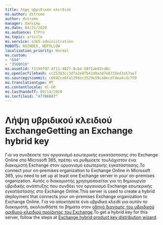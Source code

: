 ```yaml
---
title: Λήψη υβριδικού κλειδιού
ms.author: dstrome
author: dstrome
manager: dansimp
ms.date: 04/21/2020
ms.audience: ITPro
ms.topic: article
ms.service: o365-administration
ROBOTS: NOINDEX, NOFOLLOW
localization_priority: Normal
ms.custom:
- "694"
- "3500010"
ms.assetid: f3195f97-4f11-482f-8cb4-58f1ab93cd8c
ms.openlocfilehash: cc25383cc3dfa2e8fb41d0a3d7e8333ed3a57ae7
ms.sourcegitcommit: c6692ce0fa1358ec3529e59ca0ecdfdea4cdc759
ms.translationtype: MT
ms.contentlocale: el-GR
ms.lasthandoff: 09/14/2020
ms.locfileid: "47706847"
---
```

# <a name="getting-an-exchange-hybrid-key"></a><span data-ttu-id="583a6-102">Λήψη υβριδικού κλειδιού Exchange</span><span class="sxs-lookup"><span data-stu-id="583a6-102">Getting an Exchange hybrid key</span></span>

<span data-ttu-id="583a6-103">Για να συνδέσετε τον οργανισμό εσωτερικής εγκατάστασης στο Exchange Online στο Microsoft 365, πρέπει να ρυθμίσετε τουλάχιστον ένα διακομιστή Exchange στον οργανισμό εσωτερικής εγκατάστασης.</span><span class="sxs-lookup"><span data-stu-id="583a6-103">To connect your on-premises organization to Exchange Online in Microsoft 365, you need to set up at least one Exchange server in your on-premises organization.</span></span> <span data-ttu-id="583a6-104">Αυτός ο διακομιστής χρησιμοποιείται για τη δημιουργία υβριδικής ανάπτυξης που συνδέει τον οργανισμό Exchange εσωτερικής εγκατάστασης στο Exchange Online.</span><span class="sxs-lookup"><span data-stu-id="583a6-104">This server is used to create a hybrid deployment that connects your on-premises Exchange organization to Exchange Online.</span></span> <span data-ttu-id="583a6-105">Για να αποκτήσετε ένα υβριδικό κλειδί για αυτόν το διακομιστή, ακολουθήστε τα βήματα στον [οδηγό διανομής του υβριδικού αριθμού-κλειδιού προϊόντος του Exchange](https://aka.ms/hybridkey).</span><span class="sxs-lookup"><span data-stu-id="583a6-105">To get a hybrid key for this server, follow the steps at [Exchange hybrid product key distribution wizard](https://aka.ms/hybridkey).</span></span>
  